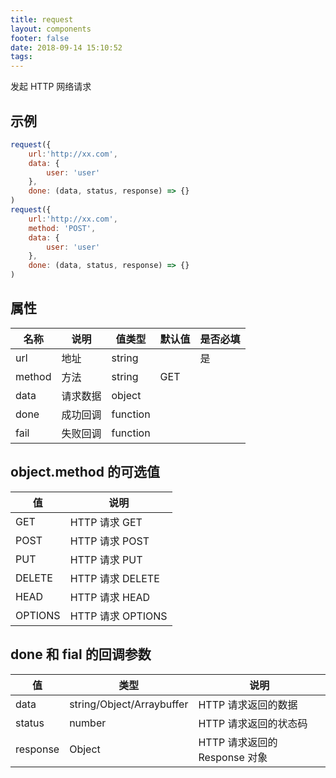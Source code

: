 ```yaml
---
title: request
layout: components
footer: false
date: 2018-09-14 15:10:52
tags:
---
```


发起 HTTP 网络请求

## 示例

```javascript
request({
    url:'http://xx.com', 
    data: {
        user: 'user'
    }, 
    done: (data, status, response) => {}
)
request({
    url:'http://xx.com', 
    method: 'POST', 
    data: {
        user: 'user'
    }, 
    done: (data, status, response) => {}
)
```

## 属性

| 名称   | 说明     | 值类型   | 默认值 | 是否必填 |
| ------ | -------- | -------- | ------ | -------- |
| url    | 地址     | string   |        | 是       |
| method | 方法     | string   | GET    |          |
| data   | 请求数据 | object   |        |          |
| done   | 成功回调 | function |        |          |
| fail   | 失败回调 | function |        |          |


## object.method 的可选值

| 值      | 说明              |
| ------- | ----------------- |
| GET     | HTTP 请求 GET     |
| POST    | HTTP 请求 POST    |
| PUT     | HTTP 请求 PUT     |
| DELETE  | HTTP 请求 DELETE  |
| HEAD    | HTTP 请求 HEAD    |
| OPTIONS | HTTP 请求 OPTIONS |

## done 和 fial 的回调参数

| 值       | 类型                      | 说明                          |
| -------- | ------------------------- | ----------------------------- |
| data     | string/Object/Arraybuffer | HTTP 请求返回的数据           |
| status   | number                    | HTTP 请求返回的状态码         |
| response | Object                    | HTTP 请求返回的 Response 对象 |